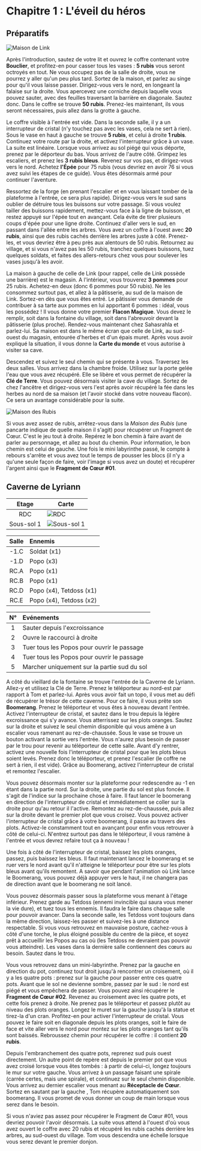 # Chapitre 1 : L'éveil du héros

## Préparatifs

![Maison de Link](img/house-cave/link-house.png)

Après l'introduction, sautez de votre lit et ouvrez le coffre contenant votre **Bouclier**, et profitez-en pour casser tous les vases : **5 rubis** vous seront octroyés en tout. Ne vous occupez pas de la salle de droite, vous ne pourrez y aller qu'un peu plus tard. Sortez de la maison, et parlez au singe pour qu'il vous laisse passer. Dirigez-vous vers le nord, en longeant la falaise sur la droite. Vous apercevez une corniche depuis laquelle vous pouvez sauter, avec des feuilles traversant la barrière en diagonale. Sautez donc. Dans le coffre se trouve **50 rubis**. Prenez-les maintenant, ils vous seront nécessaires, puis allez dans la grotte à gauche.

Le coffre visible à l'entrée est vide. Dans la seconde salle, il y a un interrupteur de cristal (n'y touchez pas avec les vases, cela ne sert à rien). Sous le vase en haut à gauche se trouve **5 rubis**, et celui à droite **1 rubis**. Continuez votre route par la droite, et activez l'interrupteur grâce à un vase. La suite est linéaire. Lorsque vous arrivez au sol piégé qui vous déporte, prenez par le déporteur du bas. Vous arrivez de l'autre côté. Grimpez les escaliers, et prenez les **3 rubis bleus**. Revenez sur vos pas, et dirigez-vous vers le nord. Achetez **l'Épée** pour 75 rubis (vous devriez en avoir 76 si vous avez suivi les étapes de ce guide). Vous êtes désormais armé pour continuer l'aventure.

Ressortez de la forge (en prenant l'escalier et en vous laissant tomber de la plateforme à l'entrée, ce sera plus rapide). Dirigez-vous vers le sud sans oublier de détruire tous les buissons sur votre passage. Si vous voulez tailler des buissons rapidement, mettez-vous face à la ligne de buisson, et restez appuyé sur l'épée tout en avançant. Cela évite de tirer plusieurs coups d'épée pour une ligne droite. Continuez d'aller vers le sud, en passant dans l'allée entre les arbres. Vous avez un coffre à l'ouest avec **20 rubis**, ainsi que des rubis cachés derrière les arbres juste à côté. Prenez-les, et vous devriez être à peu près aux alentours de 50 rubis. Retournez au village, et si vous n'avez pas les 50 rubis, tranchez quelques buissons, tuez quelques soldats, et faites des allers-retours chez vous pour soulever les vases jusqu'à les avoir.

La maison à gauche de celle de Link (pour rappel, celle de Link possède une barrière) est le magasin. A l'intérieur, vous trouverez **3 pommes** pour 25 rubis. Achetez-en deux (donc 6 pommes pour 50 rubis). Ne les consommez surtout pas, et allez à la pâtisserie, au sud de la maison de Link. Sortez-en dès que vous êtes entré. Le pâtissier vous demande de contribuer à sa tarte aux pommes en lui apportant 6 pommes : idéal, vous les possédez ! Il vous donne votre premier **Flacon Magique**. Vous devez le remplir, soit dans la fontaine du village, soit dans l'abreuvoir devant la pâtisserie (plus proche). Rendez-vous maintenant chez Sahasrahla et parlez-lui. Sa maison est dans le même écran que celle de Link, au sud-ouest du magasin, entourée d'herbes et d'un épais muret. Après vous avoir expliqué la situation, il vous donne la **Carte du monde** et vous autorise à visiter sa cave.

Descendez et suivez le seul chemin qui se présente à vous. Traversez les deux salles. Vous arrivez dans la chambre froide. Utilisez sur la porte gelée l'eau que vous avez récupéré. Elle se libère et vous permet de récupérer la **Clé de Terre**. Vous pouvez désormais visiter la cave du village. Sortez de chez l'ancêtre et dirigez-vous vers l'est après avoir récupéré la fée dans les herbes au nord de sa maison (et l'avoir stocké dans votre nouveau flacon). Ce sera un avantage considérable pour la suite.

![Maison des Rubis](img/house-cave/rupees-house.png)

Si vous avez assez de rubis, arrêtez-vous dans la *Maison des Rubis* (une pancarte indique de quelle maison il s'agit) pour récupérer un Fragment de Cœur. C'est le jeu tout à droite. Repérez le bon chemin à faire avant de parler au personnage, et allez au bout du chemin. Pour information, le bon chemin est celui de gauche. Une fois le mini labyrinthe passé, le compte à rebours s'arrête et vous avez tout le temps de pousser les blocs (il n'y a qu'une seule façon de faire, voir l'image si vous avez un doute) et récupérer l'argent ainsi que le **Fragment de Cœur #01**.

## Caverne de Lyriann

| Etage | Carte |
|:--:|--|
| RDC | ![RDC](img/dungeons/00-lyriann-cave-1f.fr_FR.png) |
| Sous-sol 1 | ![Sous-sol 1](img/dungeons/00-lyriann-cave-b1.fr_FR.png) |

| Salle | Ennemis |
|:-----:|:--------|
| -1.C  | Soldat (x1) |
| -1.D  | Popo (x3) |
| RC.A  | Popo (x1) |
| RC.B  | Popo (x1) |
| RC.D  | Popo (x4), Tetdoss (x1) |
| RC.E  | Popo (x4), Tetdoss (x2) |


| N° | Evénements |
|:--:|:-----------|
| 1 | Sauter depuis l'excroissance |
| 2 | Ouvre le raccourci à droite |
| 3 | Tuer tous les Popos pour ouvrir le passage |
| 4 | Tuer tous les Popos pour ouvrir le passage |
| 5 | Marcher uniquement sur la partie sud du sol |

A côté du vieillard de la fontaine se trouve l'entrée de la Caverne de Lyriann. Allez-y et utilisez la Clé de Terre. Prenez le téléporteur au nord-est par rapport à Tom et parlez-lui. Après vous avoir fait un topo, il vous met au défi de récupérer le trésor de cette caverne. Pour ce faire, il vous prête son **Boomerang**. Prenez le téléporteur et vous êtes à nouveau devant l'entrée. Activez l'interrupteur de cristal, et sautez dans le trou depuis la légère excroissance qui s'y avance. Vous atterrissez sur les plots oranges. Sautez sur la droite et suivez le seul chemin disponible qui vous amène à un escalier vous ramenant au rez-de-chaussée. Sous le vase se trouve un bouton activant la sortie vers l'entrée. Vous n'aurez plus besoin de passer par le trou pour revenir au téléporteur de cette salle. Avant d'y rentrer, activez une nouvelle fois l'interrupteur de cristal pour que les plots bleus soient levés. Prenez donc le téléporteur, et prenez l'escalier (le coffre ne sert à rien, il est vide). Grâce au Boomerang, activez l'interrupteur de cristal et remontez l'escalier.

Vous pouvez désormais monter sur la plateforme pour redescendre au -1 en étant dans la partie nord. Sur la droite, une partie du sol est plus foncée. Il s'agit de l'indice sur la prochaine chose à faire. Il faut lancer le boomerang en direction de l'interrupteur de cristal et immédiatement se coller sur la droite pour qu'au retour il l'active. Remontez au rez-de-chaussée, puis allez sur la droite devant le premier plot que vous croisez. Vous pouvez activer l'interrupteur de cristal grâce à votre boomerang, il passe au travers des plots. Activez-le constamment tout en avançant pour enfin vous retrouver à côté de celui-ci. N'entrez surtout pas dans le téléporteur, il vous ramène à l'entrée et vous devrez refaire tout ça à nouveau !

Une fois à côté de l'interrupteur de cristal, baissez les plots oranges, passez, puis baissez les bleus. Il faut maintenant lancez le boomerang et se ruer vers le nord avant qu'il n'atteigne le téléporteur pour être sur les plots bleus avant qu'ils remontent. A savoir que pendant l'animation où Link lance le Boomerang, vous pouvez déjà appuyer vers le haut, il ne changera pas de direction avant que le boomerang ne soit lancé.

Vous pouvez désormais passer sous la plateforme vous menant à l'étage inférieur. Prenez garde au Tetdoss (ennemi invincible qui saura vous mener la vie dure), et tuez tous les ennemis. Il faudra le faire dans chaque salle pour pouvoir avancer. Dans la seconde salle, les Tetdoss vont toujours dans la même direction, laissez-les passer et suivez-les à une distance respectable. Si vous vous retrouvez en mauvaise posture, cachez-vous à côté d'une torche, le plus éloigné possible du centre de la pièce, et soyez prêt à accueillir les Popos au cas où (les Tetdoss ne devraient pas pouvoir vous atteindre). Les vases dans la dernière salle contiennent des cœurs au besoin. Sautez dans le trou.

Vous vous retrouvez dans un mini-labyrinthe. Prenez par la gauche en direction du pot, continuez tout droit jusqu'à rencontrer un croisement, où il y a les quatre pots : prenez sur la gauche pour passer entre ces quatre pots. Avant que le sol ne devienne sombre, passez par le sud : le nord est piégé et vous empêchera de passer. Vous pouvez ainsi récupérer le **Fragment de Cœur #02**. Revenez au croisement avec les quatre pots, et cette fois prenez à droite. Ne prenez pas le téléporteur et passez plutôt au niveau des plots oranges. Longez le muret sur la gauche jusqu'à la statue et tirez-la d'un cran. Profitez-en pour activer l'interrupteur de cristal. Vous pouvez le faire soit en diagonale depuis les plots oranges, soit le faire de face et vite aller vers le nord pour montez sur les plots oranges tant qu'ils sont baissés. Rebroussez chemin pour récupérer le coffre : il contient **20 rubis**.

Depuis l'embranchement des quatre pots, reprenez sud puis ouest directement. Un autre point de repère est depuis le premier pot que vous avez croisé lorsque vous êtes tombés : à partir de celui-ci, longez toujours le mur sur votre gauche. Vous arrivez à un passage faisant une spirale (carrée certes, mais une spirale), et continuez sur le seul chemin disponible. Vous arrivez au dernier escalier vous menant au **Réceptacle de Cœur**. Sortez en sautant par la gauche , Tom récupère automatiquement son boomerang. Il vous promet de vous donner un coup de main lorsque vous serez dans le besoin.

Si vous n'aviez pas assez pour récupérer le Fragment de Cœur #01, vous devriez pouvoir l'avoir désormais. La suite vous attend à l'ouest d'où vous avez ouvert le coffre avec 20 rubis et récupéré les rubis cachés derrière les arbres, au sud-ouest du village. Tom vous descendra une échelle lorsque vous serez devant le premier donjon.